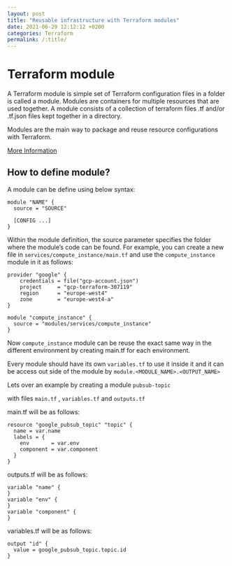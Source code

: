 ```yaml
---
layout: post
title: "Reusable infrastructure with Terraform modules"
date: 2021-06-29 12:12:12 +0200
categories: Terraform
permalink: /:title/
---
```


# Terraform module

A Terraform module is simple set of Terraform configuration files in a folder is called a module.
Modules are containers for multiple resources that are used together. A module consists of a collection of terraform files .tf
and/or .tf.json files kept together in a directory.

Modules are the main way to package and reuse resource configurations with Terraform.

[More Information](https://www.terraform.io/docs/language/modules/index.html)

## How to define module?

A module can be define using below syntax:

```
module "NAME" {
  source = "SOURCE"

  [CONFIG ...]
}
```

Within the module definition, the source parameter specifies the folder where the module’s code can be found.
For example, you can create a new file in `services/compute_instance/main.tf` and use the `compute_instance` module in it as follows:

```
provider "google" {
    credentials = file("gcp-account.json")
    project     = "gcp-terraform-307119"
    region      = "europe-west4"
    zone        = "europe-west4-a"
}

module "compute_instance" {
  source = "modules/services/compute_instance"
}
```

Now `compute_instance` module can be reuse the exact same way in the different environment by creating main.tf for each environment.

Every module should have its own `variables.tf` to use it inside it and it can be access out side of the module by `module.<MODULE_NAME>.<OUTPUT_NAME>`

Lets over an example by creating a module `pubsub-topic`

with files `main.tf` , `variables.tf` and `outputs.tf`

main.tf will be as follows:

```
resource "google_pubsub_topic" "topic" {
  name = var.name
  labels = {
    env       = var.env
    component = var.component
  }
}
```

outputs.tf will be as follows:

```
variable "name" {
}
variable "env" {
}
variable "component" {
}
```

variables.tf will be as follows:

```
output "id" {
  value = google_pubsub_topic.topic.id
}
```
